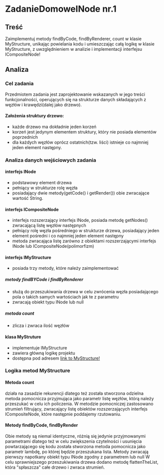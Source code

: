 # ZadanieDomoweINode nr.1

## Treść
Zaimplementuj metody findByCode, findByRenderer, count w klasie MyStructure,
unikając powielania kodu i umieszczając całą logikę w klasie MyStructure,
z uwzględnieniem w analizie i implementacji interfejsu ICompositeNode!
  
 

 ## Analiza
 ### Cel zadania
Przedmiotem zadania jest zaprojektowanie wskazanych w jego treści funkcjonalności, 
operujących się na strukturze danych składających z węzłów i krawędzi(dalej jako drzewo).

#### Założenia struktury drzewo:
- każde drzewo ma dokładnie jeden korzeń
- korzeń jest jedynym elementem struktury, który nie posiada
  elementów poprzednich
- dla każdych węzłów oprócz ostatnich(tzw. liści) istnieje co 
  najmniej jeden element następny.

### Analiza danych wejściowych zadania

#### interfejs INode
- podstawowy element drzewa
- pełniący w strukturze rolę węzła
- posiadający dwie metody(getCode() i getRender()) obie zwracające wartość String.

#### interfejs ICompositeNode
- interfejs rozszerzający interfejs INode, posiada metodę getNodes() zwracającą listę węzłów następnych
- pełniący rolę węzła pośredniego w strukturze drzewa, 
posiadający jeden element pośredni i co najmniej jeden element następny
- metoda zwracająca listę zarówno z obiektami rozszerzającymi interfejs INode lub ICompositeNode(polimorfizm)

#### interfejs IMyStructure
- posiada trzy metody, które należy zaimplementować
##### metody findBYCode i findByRenderer 
- służą do przeszukiwania drzewa w celu zwrócenia węzła posiadającego pola o takich samych wartościach jak te z parametru
- zwracają obiekt typu INode lub null
##### metoda count 
- zlicza i zwraca ilość węzłów

#### klasa MyStruture
- implementuje IMyStructure
- zawiera główną logikę projektu 
- dostępna pod adresem [link to MyStructure!](https://github.com/HubertGalimski/ZadanieDomoweINode/blob/master/src/main/java/MyStructure.java)


### Logika metod MyStructure
#### Metoda count 
działa na zasadzie rekurencji dlatego też została stworzona odzielna metoda pomocnicza przyjmująca jako parametr 
listę węzłów, którą należy przeszukać w celu ich policzenia.
W metodzie pomocniczej zastosowano strumień filtrujący, zwracający listę obiektów rozszerzających interfejs ICompositeNode, które następnie poddajemy rzutowaniu.

#### Metody findByCode, findByRender
Obie metody są niemal identyczne, różnią się jedynie przyjmowanymi parametrami dlatego też w celu zwiększenia czytelności
i usunięcia powtarzającego się kodu została stworzona metoda pomocnicza jako parametr lambdę, po której będzie przeszukana lista. 
Metody zwracają pierwszy napotkany obiekt typu INode zgodny z parametrem lub null
W celu sprawniejszego przeszukiwania drzewa dodano metodę flattenTheList, która "spłaszcza" całe drzewo i zwraca strumień.







